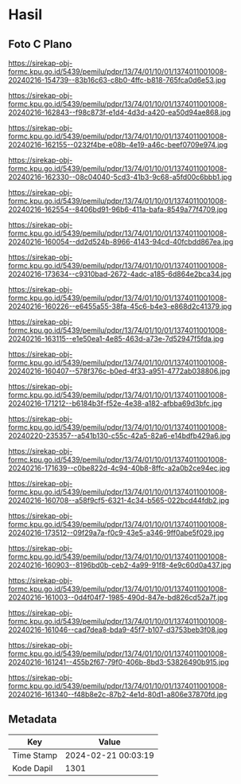 # Hasil

## Foto C Plano

https://sirekap-obj-formc.kpu.go.id/5439/pemilu/pdpr/13/74/01/10/01/1374011001008-20240216-154739--83b16c63-c8b0-4ffc-b818-765fca0d6e53.jpg

https://sirekap-obj-formc.kpu.go.id/5439/pemilu/pdpr/13/74/01/10/01/1374011001008-20240216-162843--f98c873f-e1d4-4d3d-a420-ea50d94ae868.jpg

https://sirekap-obj-formc.kpu.go.id/5439/pemilu/pdpr/13/74/01/10/01/1374011001008-20240216-162155--0232f4be-e08b-4e19-a46c-beef0709e974.jpg

https://sirekap-obj-formc.kpu.go.id/5439/pemilu/pdpr/13/74/01/10/01/1374011001008-20240216-162330--08c04040-5cd3-41b3-9c68-a5fd00c6bbb1.jpg

https://sirekap-obj-formc.kpu.go.id/5439/pemilu/pdpr/13/74/01/10/01/1374011001008-20240216-162554--8406bd91-96b6-411a-bafa-8549a77f4709.jpg

https://sirekap-obj-formc.kpu.go.id/5439/pemilu/pdpr/13/74/01/10/01/1374011001008-20240216-160054--dd2d524b-8966-4143-94cd-40fcbdd867ea.jpg

https://sirekap-obj-formc.kpu.go.id/5439/pemilu/pdpr/13/74/01/10/01/1374011001008-20240216-173634--c9310bad-2672-4adc-a185-6d864e2bca34.jpg

https://sirekap-obj-formc.kpu.go.id/5439/pemilu/pdpr/13/74/01/10/01/1374011001008-20240216-160226--e6455a55-38fa-45c6-b4e3-e868d2c41379.jpg

https://sirekap-obj-formc.kpu.go.id/5439/pemilu/pdpr/13/74/01/10/01/1374011001008-20240216-163115--e1e50ea1-4e85-463d-a73e-7d52947f5fda.jpg

https://sirekap-obj-formc.kpu.go.id/5439/pemilu/pdpr/13/74/01/10/01/1374011001008-20240216-160407--578f376c-b0ed-4f33-a951-4772ab038806.jpg

https://sirekap-obj-formc.kpu.go.id/5439/pemilu/pdpr/13/74/01/10/01/1374011001008-20240216-171212--b6184b3f-f52e-4e38-a182-afbba69d3bfc.jpg

https://sirekap-obj-formc.kpu.go.id/5439/pemilu/pdpr/13/74/01/10/01/1374011001008-20240220-235357--a541b130-c55c-42a5-82a6-e14bdfb429a6.jpg

https://sirekap-obj-formc.kpu.go.id/5439/pemilu/pdpr/13/74/01/10/01/1374011001008-20240216-171639--c0be822d-4c94-40b8-8ffc-a2a0b2ce94ec.jpg

https://sirekap-obj-formc.kpu.go.id/5439/pemilu/pdpr/13/74/01/10/01/1374011001008-20240216-160708--a58f9cf5-6321-4c34-b565-022bcd44fdb2.jpg

https://sirekap-obj-formc.kpu.go.id/5439/pemilu/pdpr/13/74/01/10/01/1374011001008-20240216-173512--09f29a7a-f0c9-43e5-a346-9ff0abe5f029.jpg

https://sirekap-obj-formc.kpu.go.id/5439/pemilu/pdpr/13/74/01/10/01/1374011001008-20240216-160903--8196bd0b-ceb2-4a99-91f8-4e9c60d0a437.jpg

https://sirekap-obj-formc.kpu.go.id/5439/pemilu/pdpr/13/74/01/10/01/1374011001008-20240216-161003--0d4f04f7-1985-490d-847e-bd826cd52a7f.jpg

https://sirekap-obj-formc.kpu.go.id/5439/pemilu/pdpr/13/74/01/10/01/1374011001008-20240216-161046--cad7dea8-bda9-45f7-b107-d3753beb3f08.jpg

https://sirekap-obj-formc.kpu.go.id/5439/pemilu/pdpr/13/74/01/10/01/1374011001008-20240216-161241--455b2f67-79f0-406b-8bd3-53826490b915.jpg

https://sirekap-obj-formc.kpu.go.id/5439/pemilu/pdpr/13/74/01/10/01/1374011001008-20240216-161340--f48b8e2c-87b2-4e1d-80d1-a806e37870fd.jpg


## Metadata

| Key        | Value               |
| ---------- | ------------------- |
| Time Stamp | 2024-02-21 00:03:19 |
| Kode Dapil | 1301                |



